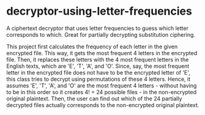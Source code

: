 # decryptor-using-letter-frequencies
A ciphertext decryptor that uses letter frequencies to guess which letter corresponds to which. Great for partially decrypting substitution ciphering.

This project first calculates the frequency of each letter in the given encrypted file. This way, it gets the most frequent 4 letters in the encrypted file. Then, it replaces these letters with the 4 most frequent letters in the English texts, which are 'E', 'T', 'A', and 'O'. Since, say, the most frequent letter in the encrypted file does not have to be the encrypted letter of 'E', this class tries to decrypt using permutations of these 4 letters. Hence, it assumes 'E', 'T', 'A', and 'O' are the most frequent 4 letters - without having to be in this order so it creates 4! = 24 possible files - in the non-encrypted original plaintext. Then, the user can find out which of the 24 partially decrypted files actually corresponds to the non-encrypted original plaintext.

